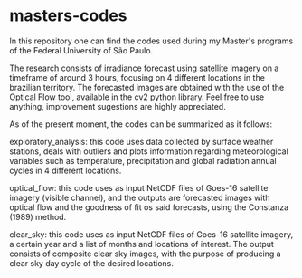 # masters-codes
In this repository one can find the codes used during my Master's programs of the Federal University of São Paulo.

The research consists of irradiance forecast using satellite imagery on a timeframe of around 3 hours, focusing on 4 different locations in the brazilian territory.
The forecasted images are obtained with the use of the Optical Flow tool, available in the cv2 python library.
Feel free to use anything, improvement sugestions are highly appreciated.

As of the present moment, the codes can be summarized as it follows:

exploratory_analysis: this code uses data collected by surface weather stations, deals with outliers and plots information regarding meteorological variables such as temperature, precipitation and global radiation annual cycles in 4 different locations.

optical_flow: this code uses as input NetCDF files of Goes-16 satellite imagery (visible channel), and the outputs are forecasted images with optical flow and the goodness of fit os said forecasts, using the Constanza (1989) method.

clear_sky: this code uses as input NetCDF files of Goes-16 satellite imagery, a certain year and a list of months and locations of interest. The output consists of composite clear sky images, with the purpose of producing a clear sky day cycle of the desired locations.
